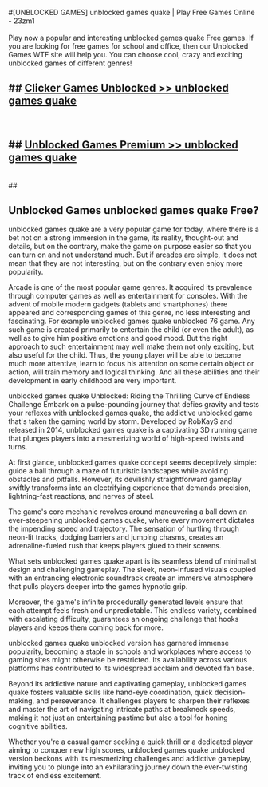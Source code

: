 #[UNBLOCKED GAMES] unblocked games quake | Play Free Games Online - 23zm1 <br>
<br>
Play now a popular and interesting unblocked games quake Free games. If you are looking for free games for school and office, then our Unblocked Games WTF site will help you. You can choose cool, crazy and exciting unblocked games of different genres!


## ##  [Clicker Games Unblocked >> unblocked games quake](http://freeplayer.one?title=unblocked_games_quake&ref=22)
  <br>

##  ## [Unblocked Games Premium >> unblocked games quake](http://freeplayer.one?title=unblocked_games_quake&ref=22)
  <br>
  ##



## Unblocked Games unblocked games quake Free?

unblocked games quake are a very popular game for today, where there is a bet not on a strong immersion in the game, its reality, thought-out and details, but on the contrary, make the game on purpose easier so that you can turn on and not understand much. But if arcades are simple, it does not mean that they are not interesting, but on the contrary even enjoy more popularity.

Arcade is one of the most popular game genres. It acquired its prevalence through computer games as well as entertainment for consoles. With the advent of mobile modern gadgets (tablets and smartphones) there appeared and corresponding games of this genre, no less interesting and fascinating. For example unblocked games quake unblocked 76 game. Any such game is created primarily to entertain the child (or even the adult), as well as to give him positive emotions and good mood. But the right approach to such entertainment may well make them not only exciting, but also useful for the child. Thus, the young player will be able to become much more attentive, learn to focus his attention on some certain object or action, will train memory and logical thinking. And all these abilities and their development in early childhood are very important.

unblocked games quake Unblocked: Riding the Thrilling Curve of Endless Challenge
Embark on a pulse-pounding journey that defies gravity and tests your reflexes with unblocked games quake, the addictive unblocked game that's taken the gaming world by storm. Developed by RobKayS and released in 2014, unblocked games quake is a captivating 3D running game that plunges players into a mesmerizing world of high-speed twists and turns.

At first glance, unblocked games quake concept seems deceptively simple: guide a ball through a maze of futuristic landscapes while avoiding obstacles and pitfalls. However, its devilishly straightforward gameplay swiftly transforms into an electrifying experience that demands precision, lightning-fast reactions, and nerves of steel.

The game's core mechanic revolves around maneuvering a ball down an ever-steepening unblocked games quake, where every movement dictates the impending speed and trajectory. The sensation of hurtling through neon-lit tracks, dodging barriers and jumping chasms, creates an adrenaline-fueled rush that keeps players glued to their screens.

What sets unblocked games quake apart is its seamless blend of minimalist design and challenging gameplay. The sleek, neon-infused visuals coupled with an entrancing electronic soundtrack create an immersive atmosphere that pulls players deeper into the games hypnotic grip.

Moreover, the game's infinite procedurally generated levels ensure that each attempt feels fresh and unpredictable. This endless variety, combined with escalating difficulty, guarantees an ongoing challenge that hooks players and keeps them coming back for more.

unblocked games quake unblocked version has garnered immense popularity, becoming a staple in schools and workplaces where access to gaming sites might otherwise be restricted. Its availability across various platforms has contributed to its widespread acclaim and devoted fan base.

Beyond its addictive nature and captivating gameplay, unblocked games quake fosters valuable skills like hand-eye coordination, quick decision-making, and perseverance. It challenges players to sharpen their reflexes and master the art of navigating intricate paths at breakneck speeds, making it not just an entertaining pastime but also a tool for honing cognitive abilities.

Whether you're a casual gamer seeking a quick thrill or a dedicated player aiming to conquer new high scores, unblocked games quake unblocked version beckons with its mesmerizing challenges and addictive gameplay, inviting you to plunge into an exhilarating journey down the ever-twisting track of endless excitement.